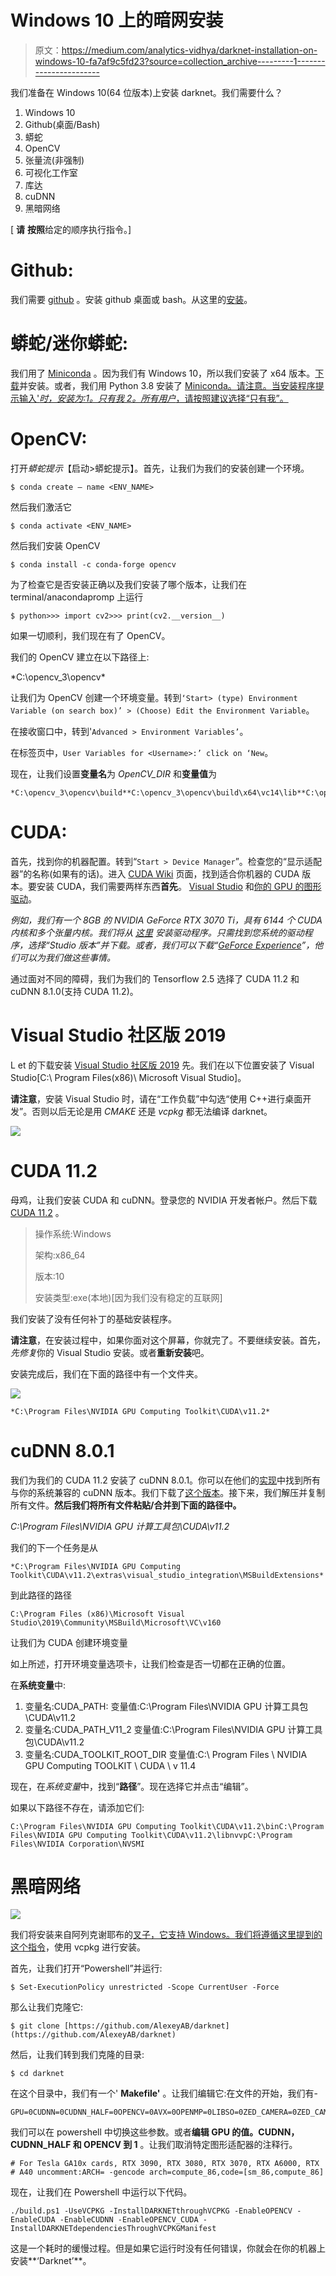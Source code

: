 # Windows 10 上的暗网安装

> 原文：<https://medium.com/analytics-vidhya/darknet-installation-on-windows-10-fa7af9c5fd23?source=collection_archive---------1----------------------->

我们准备在 Windows 10(64 位版本)上安装 darknet。我们需要什么？

1.  Windows 10
2.  Github(桌面/Bash)
3.  蟒蛇
4.  OpenCV
5.  张量流(非强制)
6.  可视化工作室
7.  库达
8.  cuDNN
9.  黑暗网络

[ **请** **按照**给定的顺序执行指令。]

# Github:

我们需要 [github](https://git-scm.com/downloads) 。安装 github 桌面或 bash。从这里的[安装](https://desktop.github.com/)。

# 蟒蛇/迷你蟒蛇:

我们用了 [Miniconda](https://docs.conda.io/en/latest/miniconda.html) 。因为我们有 Windows 10，所以我们安装了 x64 版本。[下载](https://repo.anaconda.com/miniconda/Miniconda3-latest-Windows-x86_64.exe)并安装。或者，我们用 Python 3.8 安装了 [Miniconda。请注意。当安装程序提示输入'*时，安装为:1。只有我 2。所有用户*，请按照建议选择“只有我”。](https://repo.anaconda.com/miniconda/Miniconda3-py38_4.10.3-Windows-x86_64.exe)

# OpenCV:

打开*蟒蛇提示*【启动>蟒蛇提示】。首先，让我们为我们的安装创建一个环境。

```
$ conda create — name <ENV_NAME>
```

然后我们激活它

```
$ conda activate <ENV_NAME>
```

然后我们安装 OpenCV

```
$ conda install -c conda-forge opencv
```

为了检查它是否安装正确以及我们安装了哪个版本，让我们在 terminal/anacondapromp 上运行

```
$ python>>> import cv2>>> print(cv2.__version__)
```

如果一切顺利，我们现在有了 OpenCV。

我们的 OpenCV 建立在以下路径上:

*C:\opencv_3\opencv\*

让我们为 OpenCV 创建一个环境变量。转到`‘Start> (type) Environment Variable (on search box)’ > (Choose) Edit the Environment Variable`。

在接收窗口中，转到'`Advanced > Environment Variables’`。

在标签页中，`User Variables for <Username>:’ click on ‘New`。

现在，让我们设置**变量名**为 *OpenCV_DIR* 和**变量值**为

```
*C:\opencv_3\opencv\build**C:\opencv_3\opencv\build\x64\vc14\lib**C:\opencv_3\opencv\build\x64\vc14\bin**C:\opencv_3\opencv\build\include*
```

# CUDA:

首先，找到你的机器配置。转到“`Start > Device Manager`”。检查您的“显示适配器”的名称(如果有的话)。进入 [CUDA Wiki](https://en.wikipedia.org/wiki/CUDA) 页面，找到适合你机器的 CUDA 版本。要安装 CUDA，我们需要两样东西**首先**。 [Visual Studio](https://visualstudio.microsoft.com/vs/) 和[你的 GPU 的图形驱动](https://www.nvidia.com/en-us/geforce/drivers/)。

*例如，我们有一个 8GB 的 NVIDIA GeForce RTX 3070 Ti，具有 6144 个 CUDA 内核和多个张量内核。我们将从* [*这里*](https://www.nvidia.com/en-us/geforce/drivers/) *安装驱动程序。只需找到您系统的驱动程序，选择“Studio 版本”并下载。或者，我们可以下载“*[*GeForce Experience*](https://www.nvidia.com/en-us/geforce/geforce-experience/)*”，他们可以为我们做这些事情。*

通过面对不同的障碍，我们为我们的 Tensorflow 2.5 选择了 CUDA 11.2 和 cuDNN 8.1.0(支持 CUDA 11.2)。

# Visual Studio 社区版 2019

L et 的下载安装 [Visual Studio 社区版 2019](https://visualstudio.microsoft.com/downloads/) 先。我们在以下位置安装了 Visual Studio[C:\ Program Files(x86)\ Microsoft Visual Studio]。

**请注意**，安装 Visual Studio 时，请在“工作负载”中勾选“使用 C++进行桌面开发”。否则以后无论是用 *CMAKE* 还是 *vcpkg* 都无法编译 darknet。

![](img/eefbdc400302f482c1b987c907612410.png)

# CUDA 11.2

母鸡，让我们安装 CUDA 和 cuDNN。登录您的 NVIDIA 开发者帐户。然后下载 [CUDA 11.2](https://developer.nvidia.com/cuda-11.2.0-download-archive) 。

> 操作系统:Windows
> 
> 架构:x86_64
> 
> 版本:10
> 
> 安装类型:exe(本地)[因为我们没有稳定的互联网]

我们安装了没有任何补丁的基础安装程序。

**请注意**，在安装过程中，如果你面对这个屏幕，你就完了。不要继续安装。首先，*先修复*你的 Visual Studio 安装。或者**重新安装**吧。

安装完成后，我们在下面的路径中有一个文件夹。

![](img/cc0ffe96385e53f0509b73cca6a35ae4.png)

`*C:\Program Files\NVIDIA GPU Computing Toolkit\CUDA\v11.2*`

# cuDNN 8.0.1

我们为我们的 CUDA 11.2 安装了 cuDNN 8.0.1。你可以在他们的[实现](https://developer.nvidia.com/rdp/cudnn-archive)中找到所有与你的系统兼容的 cuDNN 版本。我们下载了[这个版本](https://developer.nvidia.com/compute/machine-learning/cudnn/secure/8.1.0.77/11.2_20210127/cudnn-11.2-windows-x64-v8.1.0.77.zip)。接下来，我们解压并复制所有文件。**然后我们将所有文件粘贴/合并到下面的路径中。**

*C:\Program Files\NVIDIA GPU 计算工具包\CUDA\v11.2*

我们的下一个任务是从

```
*C:\Program Files\NVIDIA GPU Computing Toolkit\CUDA\v11.2\extras\visual_studio_integration\MSBuildExtensions*
```

到此路径的路径

```
C:\Program Files (x86)\Microsoft Visual Studio\2019\Community\MSBuild\Microsoft\VC\v160
```

让我们为 CUDA 创建环境变量

如上所述，打开环境变量选项卡，让我们检查是否一切都在正确的位置。

在**系统变量**中:

1.  变量名:CUDA_PATH:
    变量值:C:\Program Files\NVIDIA GPU 计算工具包\CUDA\v11.2
2.  变量名:CUDA_PATH_V11_2
    变量值:C:\Program Files\NVIDIA GPU 计算工具包\CUDA\v11.2
3.  变量名:CUDA_TOOLKIT_ROOT_DIR
    变量值:C:\ Program Files \ NVIDIA GPU Computing TOOLKIT \ CUDA \ v 11.4

现在，在*系统变量*中，找到“**路径**”。现在选择它并点击“编辑”。

如果以下路径不存在，请添加它们:

```
C:\Program Files\NVIDIA GPU Computing Toolkit\CUDA\v11.2\binC:\Program Files\NVIDIA GPU Computing Toolkit\CUDA\v11.2\libnvvpC:\Program Files\NVIDIA Corporation\NVSMI
```

# 黑暗网络

![](img/9646476fd4690bd143dad2bd53dc3783.png)

我们将安装来自阿列克谢耶布的[叉子，它支持 Windows。我们将遵循这里提到的这个](https://github.com/AlexeyAB/darknet)[指令](https://github.com/AlexeyAB/darknet#how-to-compile-on-windows-using-vcpkg)，使用 vcpkg 进行安装。

首先，让我们打开“Powershell”并运行:

```
$ Set-ExecutionPolicy unrestricted -Scope CurrentUser -Force
```

那么让我们克隆它:

```
$ git clone [https://github.com/AlexeyAB/darknet](https://github.com/AlexeyAB/darknet)
```

然后，让我们转到我们克隆的目录:

```
$ cd darknet
```

在这个目录中，我们有一个' **Makefile'** 。让我们编辑它:在文件的开始，我们有-

```
GPU=0CUDNN=0CUDNN_HALF=0OPENCV=0AVX=0OPENMP=0LIBSO=0ZED_CAMERA=0ZED_CAMERA_v2_8=0
```

我们可以在 powershell 中切换这些参数。或者**编辑 GPU 的值。CUDNN，CUDNN_HALF 和 OPENCV 到 1** 。让我们取消特定图形适配器的注释行。

```
# For Tesla GA10x cards, RTX 3090, RTX 3080, RTX 3070, RTX A6000, RTX # A40 uncomment:ARCH= -gencode arch=compute_86,code=[sm_86,compute_86]
```

现在，让我们在 Powershell 中运行以下代码。

```
./build.ps1 -UseVCPKG -InstallDARKNETthroughVCPKG -EnableOPENCV -EnableCUDA -EnableCUDNN -EnableOPENCV_CUDA -InstallDARKNETdependenciesThroughVCPKGManifest
```

这是一个耗时的缓慢过程。但是如果它运行时没有任何错误，你就会在你的机器上安装**‘Darknet’**。